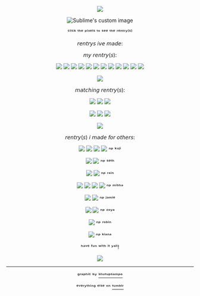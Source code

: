 <div align="center">

<p align="center">
  <img src="https://64.media.tumblr.com/a9e99d970eb81c563b7d155cc497020e/10caac22899f8aae-7d/s640x960/9d296a0fff3211dadf333394770ab09c89b66e2d.pnj"/>
</p>


  
<p align="center">
  <img src="https://64.media.tumblr.com/11422825d4a6293f81fea69ad42cd45e/29d99bdeaf2c4c42-86/s400x600/b6d6d5894fec90a3345e5d02257649b34eb40146.gifv" alt="Sublime's custom image"/>
</p>

ᶜˡⁱᶜᵏ ᵗʰᵉ ᵖⁱˣᵉˡˢ ᵗᵒ ˢᵉᵉ ᵗʰᵉ ʳᵉⁿᵗʳʸ⁽ˢ⁾

𝘳𝘦𝘯𝘵𝘳𝘺𝘴 𝘪𝘷𝘦 𝘮𝘢𝘥𝘦:

𝘮𝘺 𝘳𝘦𝘯𝘵𝘳𝘺(𝘴):

[![](https://64.media.tumblr.com/02a89f8f33d116682a7e0ee53e78a4b2/7b43ae899b7504d8-64/s75x75_c1/52d1a469a4aa4578039324276b2e790d2f5cc91d.gifv)](https://rentry.co/FurinaTheFontaine)
[![](https://64.media.tumblr.com/c38209de613a00ae5770d013e6735edc/f550c28c5f78d19a-e7/s75x75_c1/5e739c5388a347b29a63243949a33954176908bf.gifv)](https://rentry.co/aventthefountain)
[![](https://64.media.tumblr.com/0d5dfeb91ee81c72aa6749349dc8db01/d9a333d859a5147e-7d/s75x75_c1/c8730e6378f0e518b8fddb8d5e6ad9333388b636.gifv)](https://rentry.co/marchthefontain)
[![](https://64.media.tumblr.com/af084257733df3b120d2cdd681b82335/8f2c33dff79370d2-6c/s75x75_c1/bd52427435efa40f87b336c331218174370378fd.gifv)](https://rentry.co/Kianathefontain)
[![](https://64.media.tumblr.com/6a3d7f82ae80c5d83fa8222053491162/a6414b1ef8b29068-b3/s75x75_c1/f042253e137a04fd60d837e5a87f6ab914aaf446.gifv)](https://rentry.co/SeeleTheFountain)
[![](https://64.media.tumblr.com/93fcc5f9ce834961539fb2b801c60208/346ba69c2feb4339-fe/s75x75_c1/4c60504b5638045efab55140f52d84f95ba7bbef.gifv)](https://rentry.co/DanHengTheFountain)
[![](https://64.media.tumblr.com/b2d94e36e5c2a8605854cb22855b5228/7709ffd679871115-3d/s75x75_c1/33f20d4c189778acf40f98c14c25449fed887660.gifv)](https://rentry.co/HoyoWheniCatchYouHoyo)
[![](https://64.media.tumblr.com/ab80c5a9f51af5b90aa553e35355d93c/3638b07012321aa3-58/s75x75_c1/af2bd5beb9a64d1c0c83bb1734f223e13dd7829a.gifv)](https://rentry.co/hsrpaths)
[![](https://64.media.tumblr.com/5cc6c82fc178be2079c3b6ce49dc3821/3d332a2c3bf70072-97/s75x75_c1/b7ff5467747becae3e538baf98eda4b19c4c4e53.gifv)](https://rentry.co/randomstuffs)
[![](https://64.media.tumblr.com/ffdbf7bc7e598996d9298cd38d7b83ea/129921e9bfa8c2a3-fe/s75x75_c1/dbbcd156e108f04552c517eda3098ed494d94b6f.gifv)](https://rentry.co/rosetry)
[![](https://64.media.tumblr.com/d63bb00ec51c7def76ffabec5de9d38d/2e5cb582a4a27d66-2f/s75x75_c1/0fc99ce9588bb305d49b72185480255a980c673d.gifv)](https://rentry.co/roseubs)
[![](https://64.media.tumblr.com/b53e05b929fb7c9dd7e9b0d5e6c9d6be/72bce77454e127ed-05/s75x75_c1/eb00cc875ad37dd10a606cb28ae0e245c2bdd5b1.gifv)](https://rentry.co/dhilmarch)


![](https://64.media.tumblr.com/b8118e55a304ffc244ab7babb86d665e/29d99bdeaf2c4c42-87/s100x200/07d5e49f60da08b8dc79348090d6746ec62399e3.pnj)


𝘮𝘢𝘵𝘤𝘩𝘪𝘯𝘨 𝘳𝘦𝘯𝘵𝘳𝘺(𝘴):

[![](https://64.media.tumblr.com/3ca64d5a6ded6c3268ae6d45b4f54845/2fd1781c280245c1-06/s75x75_c1/cc06f5f23b37d1468a29a77083271c5cceb46f0e.gifv)](https://rentry.co/Divination_Commission)
[![](https://64.media.tumblr.com/66fadce691585314f9fa5b16482dcb77/c14378824fd1614e-5f/s75x75_c1/2cdadbf9374cc12e32ec74a1b6c10c8e660a9509.gifv)](https://rentry.co/Doctors_luck)
[![](https://64.media.tumblr.com/faf1f3e6152f7cfab93252704f2f8a0f/c82d8a07614a5c27-1d/s75x75_c1/ce9ec6026e3333fca096b54d8a29521f7ff6daf2.gifv)](https://rentry.co/ChildrenOfHalovian)

[![](https://64.media.tumblr.com/1c7b7ce14c30591acd981d285bfe4e65/b446c5c66747859d-f0/s75x75_c1/54c4d33c4b9a3fb558428cde8a71bdc235bba98b.gifv)](https://rentry.co/Marchrose)
[![](https://64.media.tumblr.com/5bcb1f61012ff790bf7b15ba3f21a706/7709ffd679871115-6c/s75x75_c1/c94630b5049a5cb8bf823a56f43a1d326ee499c2.gifv)](https://rentry.co/danhengkuji)
[![](https://64.media.tumblr.com/eae7463a0e483b009f9bff59e5de9a8c/8851735f23cf5f73-1e/s75x75_c1/f98c602f5b548ccc88a4a8557bb23101095a95ed.gifv)](https://rentry.co/stellezoya)


![](https://64.media.tumblr.com/2439709568e6ce11b33ad151d4682ee2/54d0cbdee85662dd-d5/s250x400/f1fc7a3893368199979875874b13d435d57b932b.pnj)



𝘳𝘦𝘯𝘵𝘳𝘺(𝘴) 𝘪 𝘮𝘢𝘥𝘦 𝘧𝘰𝘳 𝘰𝘵𝘩𝘦𝘳𝘴:

[![](https://64.media.tumblr.com/60d0195f0814c3a1d1816a9979404c20/04dfb8c512e3f807-27/s75x75_c1/aecd8d1ef41507106b2cb69b5f7a479d8f6c4029.gifv)](https://rentry.co/kujihehe)
[![](https://64.media.tumblr.com/845e1b3fec1b08d6470842f26e0794ab/4ebe151b092f0f90-03/s75x75_c1/49b7be3d8b52b6cf84a8f65d4df5a50305505492.gifv)](https://rentry.co/Th3Kxka)
[![](https://64.media.tumblr.com/db8493e5fc43a1a2fe9ce458dbae8aa1/c13498b094a7c521-33/s75x75_c1/111e62b36a94c88f0bd99ef0c0f2512da2142289.gifv)](https://rentry.co/Intro_kxka)
[![](https://64.media.tumblr.com/4bdd64c156072dda33c5d6627af85106/1e23f319f5c75d24-0e/s75x75_c1/4cb90f3c91a5cfeb9f8e53268af6aad0b0a6c01c.pnj)](https://rentry.co/KUJISTOAST) ⁿᵖ ᵏᵘʲⁱ

[![](https://64.media.tumblr.com/c4b6e200bba83c8499694357c5fdd768/30b158152b64b0f7-ea/s75x75_c1/8d55cc4379109493bc5984b41e3416ba6df7adc1.gifv)](https://rentry.co/sethrentrywow)
[![](https://64.media.tumblr.com/cb8df6dad8d87487c0099b8662dff515/b35afcc33bb88749-c4/s75x75_c1/6d3eabbf7675eb8ddae14c4e19c37fd1ca5592a9.gifv)](https://rentry.co/Goldntears)  ⁿᵖ ˢᵉᵗʰ

[![](https://64.media.tumblr.com/898dd259b5bfe749b37fb2961204a5b6/346ba69c2feb4339-7b/s75x75_c1/9df7d1d616070c446fbca32a1f4b41e6308b5307.gifv)](https://rentry.co/Rainleaf22) 
[![](https://64.media.tumblr.com/03fcf88fea74d5509e3db2ecd77edaa1/d6cfdba148c366a9-ef/s75x75_c1/de6993a9e40c1180f27b10836c0dbefb024f48cd.gifv)](https://rentry.co/Rainntry) ⁿᵖ ʳᵃⁱⁿ

[![](https://64.media.tumblr.com/974e67db6d4b8fb2bd7dc5c884e7ff76/3c2c210dbc46ea24-72/s75x75_c1/999ac53bd3908424368046bc21e6b081a7cdb92d.gifv)](https://rentry.co/Mishdust)
[![](https://64.media.tumblr.com/745ce0a0a7feb2d9868cba7f4e2d2b05/5b6f75a9fd65b017-d9/s75x75_c1/45a0f3dd435bea9e340c9f732265c2c944eeaea0.gifv)](https://rentry.co/ThatOneTherian)
[![](https://64.media.tumblr.com/445ada9c7b0c563bb49171c4b10b728d/f906645b1342aa28-6d/s75x75_c1/a2498ad45ab7140a83b5dead6a984a2bc126314e.gifv)](https://rentry.co/nikomish)
[![](https://64.media.tumblr.com/357016c72b558d36eb010b65df5b20a6/8851735f23cf5f73-a4/s75x75_c1/3c7a8246f4ce63391830649aa7c871f8b3170ba8.gifv)](https://rentry.co/KindlyMiquella) ⁿᵖ ᵐⁱˢʰᵃ

[![](https://64.media.tumblr.com/3443d282e1bbf2115021445057754968/7ff15572939cc448-d0/s75x75_c1/5f142c02375aea7ddc2bc87ed18f1c645c26fad1.gifv)](https://rentry.co/jamierentr)
[![](https://64.media.tumblr.com/0b9ce766670a2c78821b43caf5d81220/da5d8d7ce785812c-70/s75x75_c1/abd58033b27f67d0438d1c50e3538e566b5617b1.gifv)](https://rentry.co/loonJamie) ⁿᵖ ʲᵃᵐⁱᵉ

[![](https://64.media.tumblr.com/5c22f669fa5b54deba6738b30e318604/677352c2cfecb1b5-f2/s75x75_c1/6efd6f80160dc0da5ad871a208c9d5df8ca57d60.gifv)](https://rentry.co/Alicefpeofficial)
[![](https://64.media.tumblr.com/7b23c4e312dfe56a7038549555ad9c5d/09b0656ab042c182-e2/s75x75_c1/e7c47126bce8737d2754af6066ccc4409489de9e.gifv)](https://rentry.co/ZoyaALICE) ⁿᵖ ᶻᵒʸᵃ

[![](https://64.media.tumblr.com/a03dd1ec6198a37555607d79ea827340/73ba3e95d9991f31-e0/s75x75_c1/c536f78cc86b1ba17c6c22117f8b0e98fbb8d764.gifv)](https://rentry.co/HalovianSingerose) ⁿᵖ ʳᵒᵇⁱⁿ

[![](https://64.media.tumblr.com/8b49d076724046846414a2b28576abf0/8851735f23cf5f73-c9/s75x75_c1/316ec6ee9e487efe7aca312dd7d8ad747aecd2b1.gifv)](https://rentry.co/Luminescentes) ⁿᵖ ᵏⁱᵃⁿᵃ

ʰᵃᵛᵉ ᶠᵘⁿ ʷⁱᵗʰ ⁱᵗ ʸᵃˡˡ!

![](https://64.media.tumblr.com/e560b4c83fc0174b8f1358408fae397a/29d99bdeaf2c4c42-f4/s100x200/c234d90cda79aa7457211a77c4e637ae553fc39c.pnj)

--- 
ᵍʳᵃᵖʰⁱᶜ ᵇʸ [ˢʰᵘᵗᵘᵖˢᵃᵐᵖᵒ](https://www.tumblr.com/shutupsampo/754644893273653248/imbibitor-lunae-graphic-bonus-gay-pride?source=share)

ᵉᵛᵉʳʸᵗʰⁱⁿᵍ ᵉˡˢᵉ ᵒⁿ [ᵗᵘᵐᵇˡʳ](https://www.tumblr.com)
